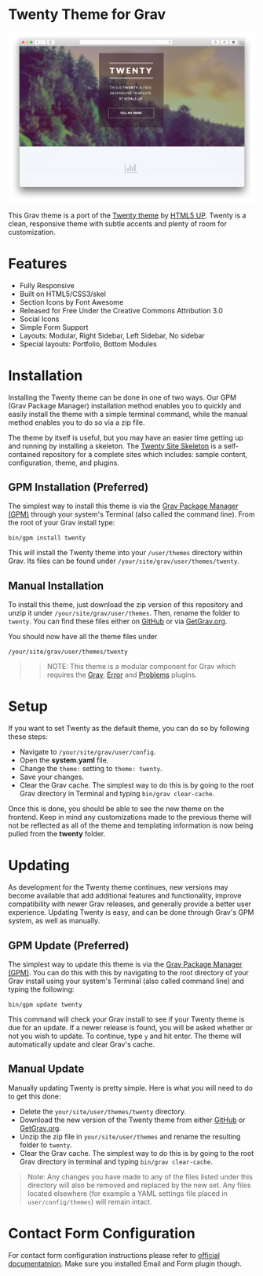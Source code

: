 # Twenty Theme for Grav

![Twenty](assets/readme_1.png)

This Grav theme is a port of the [Twenty theme](http://html5up.net/twenty) by [HTML5 UP](http://html5up.net/). Twenty is a clean, responsive theme with subtle accents and plenty of room for customization.

# Features

* Fully Responsive
* Built on HTML5/CSS3/skel
* Section Icons by Font Awesome
* Released for Free Under the Creative Commons Attribution 3.0
* Social Icons
* Simple Form Support
* Layouts: Modular, Right Sidebar, Left Sidebar, No sidebar
* Special layouts: Portfolio, Bottom Modules

# Installation

Installing the Twenty theme can be done in one of two ways. Our GPM (Grav Package Manager) installation method enables you to quickly and easily install the theme with a simple terminal command, while the manual method enables you to do so via a zip file.

The theme by itself is useful, but you may have an easier time getting up and running by installing a skeleton. The [Twenty Site Skeleton](https://github.com/getgrav/grav-skeleton-twenty-site) is a self-contained repository for a complete sites which includes: sample content, configuration, theme, and plugins.

## GPM Installation (Preferred)

The simplest way to install this theme is via the [Grav Package Manager (GPM)](http://learn.getgrav.org/advanced/grav-gpm) through your system's Terminal (also called the command line).  From the root of your Grav install type:

    bin/gpm install twenty

This will install the Twenty theme into your `/user/themes` directory within Grav. Its files can be found under `/your/site/grav/user/themes/twenty`.

## Manual Installation

To install this theme, just download the zip version of this repository and unzip it under `/your/site/grav/user/themes`. Then, rename the folder to `twenty`. You can find these files either on [GitHub](https://github.com/getgrav/grav-theme-twenty) or via [GetGrav.org](http://getgrav.org/downloads/themes).

You should now have all the theme files under

    /your/site/grav/user/themes/twenty

>> NOTE: This theme is a modular component for Grav which requires the [Grav](http://github.com/getgrav/grav), [Error](https://github.com/getgrav/grav-theme-error) and [Problems](https://github.com/getgrav/grav-plugin-problems) plugins.

# Setup

If you want to set Twenty as the default theme, you can do so by following these steps:

* Navigate to `/your/site/grav/user/config`.
* Open the **system.yaml** file.
* Change the `theme:` setting to `theme: twenty`.
* Save your changes.
* Clear the Grav cache. The simplest way to do this is by going to the root Grav directory in Terminal and typing `bin/grav clear-cache`.

Once this is done, you should be able to see the new theme on the frontend. Keep in mind any customizations made to the previous theme will not be reflected as all of the theme and templating information is now being pulled from the **twenty** folder.

# Updating

As development for the Twenty theme continues, new versions may become available that add additional features and functionality, improve compatibility with newer Grav releases, and generally provide a better user experience. Updating Twenty is easy, and can be done through Grav's GPM system, as well as manually.

## GPM Update (Preferred)

The simplest way to update this theme is via the [Grav Package Manager (GPM)](http://learn.getgrav.org/advanced/grav-gpm). You can do this with this by navigating to the root directory of your Grav install using your system's Terminal (also called command line) and typing the following:

    bin/gpm update twenty

This command will check your Grav install to see if your Twenty theme is due for an update. If a newer release is found, you will be asked whether or not you wish to update. To continue, type `y` and hit enter. The theme will automatically update and clear Grav's cache.

## Manual Update

Manually updating Twenty is pretty simple. Here is what you will need to do to get this done:

* Delete the `your/site/user/themes/twenty` directory.
* Download the new version of the Twenty theme from either [GitHub](https://github.com/getgrav/grav-theme-twenty) or [GetGrav.org](http://getgrav.org/downloads/themes).
* Unzip the zip file in `your/site/user/themes` and rename the resulting folder to `twenty`.
* Clear the Grav cache. The simplest way to do this is by going to the root Grav directory in terminal and typing `bin/grav clear-cache`.

> Note: Any changes you have made to any of the files listed under this directory will also be removed and replaced by the new set. Any files located elsewhere (for example a YAML settings file placed in `user/config/themes`) will remain intact.

# Contact Form Configuration
For contact form configuration instructions please refer to [official documentatnion](http://learn.getgrav.org/advanced/contact-form). Make sure you installed Email and Form plugin though.

